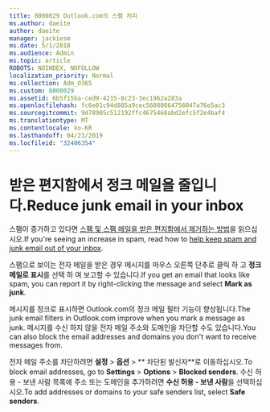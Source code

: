 ```yaml
---
title: 8000029 Outlook.com의 스팸 처리
ms.author: daeite
author: daeite
manager: jackiesm
ms.date: 5/1/2018
ms.audience: Admin
ms.topic: article
ROBOTS: NOINDEX, NOFOLLOW
localization_priority: Normal
ms.collection: Adm_O365
ms.custom: 8000029
ms.assetid: 6b5f15ba-ced9-4215-8c23-3ec1962a283a
ms.openlocfilehash: fc6e01c94d885a9cec56080864756047a76e5ac3
ms.sourcegitcommit: 9d78905c512192ffc4675468abd2efc5f2e4baf4
ms.translationtype: MT
ms.contentlocale: ko-KR
ms.lasthandoff: 04/23/2019
ms.locfileid: "32406354"
---
```

# <a name="reduce-junk-email-in-your-inbox"></a><span data-ttu-id="6f397-102">받은 편지함에서 정크 메일을 줄입니다.</span><span class="sxs-lookup"><span data-stu-id="6f397-102">Reduce junk email in your inbox</span></span>

<span data-ttu-id="6f397-103">스팸이 증가하고 있다면 [스팸 및 스팸 메일을 받은 편지함에서 제거하는 방법](https://go.microsoft.com/fwlink/p/?linkid=873140)을 읽으십시오.</span><span class="sxs-lookup"><span data-stu-id="6f397-103">If you're seeing an increase in spam, read how to [help keep spam and junk email out of your inbox](https://go.microsoft.com/fwlink/p/?linkid=873140).</span></span>
  
<span data-ttu-id="6f397-104">스팸으로 보이는 전자 메일을 받은 경우 메시지를 마우스 오른쪽 단추로 클릭 하 고 **정크 메일로 표시**를 선택 하 여 보고할 수 있습니다.</span><span class="sxs-lookup"><span data-stu-id="6f397-104">If you get an email that looks like spam, you can report it by right-clicking the message and select **Mark as junk**.</span></span> 
  
<span data-ttu-id="6f397-105">메시지를 정크로 표시하면 Outlook.com의 정크 메일 필터 기능이 향상됩니다.</span><span class="sxs-lookup"><span data-stu-id="6f397-105">The junk email filters in Outlook.com improve when you mark a message as junk.</span></span> <span data-ttu-id="6f397-106">메시지를 수신 하지 않을 전자 메일 주소와 도메인을 차단할 수도 있습니다.</span><span class="sxs-lookup"><span data-stu-id="6f397-106">You can also block the email addresses and domains you don't want to receive messages from.</span></span>
  
<span data-ttu-id="6f397-107">전자 메일 주소를 차단하려면 **설정** \> **옵션** \> \*\* 차단된 발신자\*\*로 이동하십시오.</span><span class="sxs-lookup"><span data-stu-id="6f397-107">To block email addresses, go to **Settings** \> **Options** \> **Blocked senders**.</span></span> <span data-ttu-id="6f397-108">수신 허용 - 보낸 사람 목록에 주소 또는 도메인을 추가하려면 **수신 허용 - 보낸 사람**을 선택하십시오.</span><span class="sxs-lookup"><span data-stu-id="6f397-108">To add addresses or domains to your safe senders list, select **Safe senders**.</span></span> 
  

